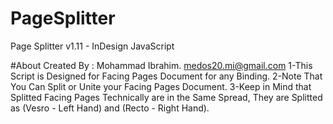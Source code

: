 # PageSplitter
Page Splitter v1.11 - InDesign JavaScript

#About
Created By : Mohammad Ibrahim. medos20.mi@gmail.com
1-This Script is Designed for Facing Pages Document for any Binding.
2-Note That You Can Split or Unite your Facing Pages Document.
3-Keep in Mind that Splitted Facing Pages Technically are in the Same Spread, They are Splitted as (Vesro - Left Hand) and (Recto - Right Hand).
